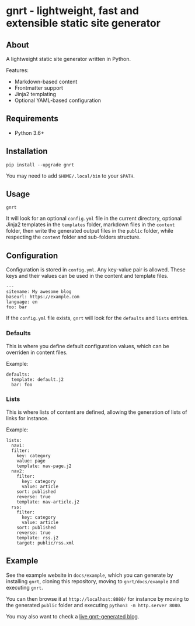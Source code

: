 # gnrt - lightweight, fast and extensible static site generator

## About

A lightweight static site generator written in Python.

Features:

* Markdown-based content
* Frontmatter support
* Jinja2 templating
* Optional YAML-based configuration

## Requirements

* Python 3.6+

## Installation

```
pip install --upgrade gnrt
```

You may need to add `$HOME/.local/bin` to your `$PATH`.

## Usage

```
gnrt
```

It will look for an optional `config.yml` file in the current directory, optional Jinja2 templates in the `templates` folder, markdown files in the `content` folder, then write the generated output files in the `public` folder, while respecting the `content` folder and sub-folders structure.

## Configuration

Configuration is stored in `config.yml`. Any key-value pair is allowed. These keys and their values can be used in the content and template files.

```
---
sitename: My awesome blog
baseurl: https://example.com
language: en
foo: bar
```

If the `config.yml` file exists, `gnrt` will look for the `defaults` and `lists` entries.

### Defaults

This is where you define default configuration values, which can be overriden in content files.

Example:

```
defaults:
  template: default.j2
  bar: foo
```

### Lists

This is where lists of content are defined, allowing the generation of lists of links for instance.

Example:

```
lists:
  nav1:
  filter:
    key: category
    value: page
    template: nav-page.j2
  nav2:
    filter:
      key: category
      value: article
    sort: published
    reverse: true
    template: nav-article.j2
  rss:
    filter:
      key: category
      value: article
    sort: published
    reverse: true
    template: rss.j2
    target: public/rss.xml
```

## Example

See the example website in `docs/example`, which you can generate by installing `gnrt`, cloning this repository, moving to `gnrt/docs/example` and executing `gnrt`.

You can then browse it at `http://localhost:8080/` for instance by moving to the generated `public` folder and executing `python3 -m http.server 8080`.

You may also want to check a [live gnrt-generated blog](https://hovinne.com/).
